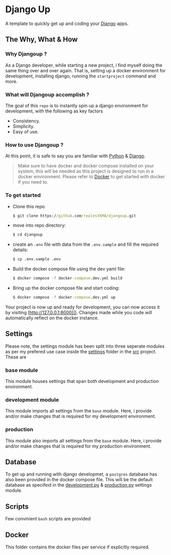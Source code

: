 # Django Up

A template to quickly get up and coding your [Django](https://www.djangoproject.com/) apps.


## The Why, What & How

### Why Djangoup ?

As a Django developer, while starting a new project, i find myself doing the same thing over and over again. That is, setting up a docker environment for development, installing django, running the ```startproject``` command and more.

### What will Djangoup accomplish ?

The goal of this ```repo``` is to instantly spin up a django environment for development, with the following as key factors

* Consistency.
* Simplicity.
* Easy of use.


### How to use Djangoup ?
At this point, it is safe to say you are familiar with [Python](https://www.python.org/) & [Django](https://www.djangoproject.com/).

> Make sure to have docker and docker compose installed on your system, this will be needed as this project is designed to run in a docker environment. Please refer to [Docker](https://docs.docker.com/) to get started with docker if you need to.


### To get started

* Clone this repo
    ```cmd
    $ git clone https://github.com/realestKMA/djangoup.git
    ```
* move into repo directory: 
    ```cmd 
    $ cd djangoup
    ```

* create an ```.env``` file with data from the ```.env.sample``` and fill the required details:
    ```cmd
    $ cp .env.sample .env
    ```
* Build the docker compose file using the dev yaml file:
    ```cmd
    $ docker compose -f docker-compose.dev.yml build
    ```
* Bring up the docker compose file and start coding:
    ```cmd
    $ docker compose -f docker-compose.dev.yml up
    ```

Your project is now up and ready for development, you can now access it by visiting [http://127.0.0.1:8000](). Changes made while you code will automatically reflect on the docker instance.


## Settings

Please note, the settings module has been split into three seperate modules as per my prefered use case inside the [settings](https://github.com/realestKMA/djangoup/tree/main/src/settings) folder in the [src](https://github.com/realestKMA/djangoup/tree/main/src) project. These are

### base module
This module houses settings that span both development and production environment.

### development module
This module imports all settings from the ```base``` module. Here, i provide and/or make changes that is required for my development environment.

### production
This module also imports all settings from the ```base``` module. Here, i provide and/or make changes that is required for my production environment.

## Database
To get up and running with django developmet, a ```postgres``` database has also been provided in the docker compose file. This will be the default database as specifeid in the [development.py](https://github.com/realestKMA/djangoup/blob/main/src/settings/development.py) & [production.py](https://github.com/realestKMA/djangoup/blob/main/src/settings/production.py) settings module. 

## Scripts
Few convinient ```bash``` scripts are provided

## Docker
This folder contains the docker files per service if explicitly required.

#